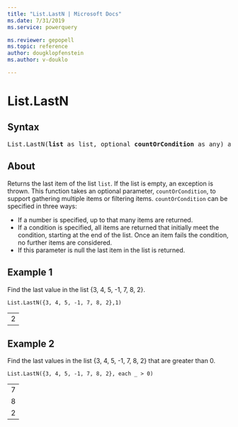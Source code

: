 ```yaml
---
title: "List.LastN | Microsoft Docs"
ms.date: 7/31/2019
ms.service: powerquery

ms.reviewer: gepopell
ms.topic: reference
author: dougklopfenstein
ms.author: v-douklo

---
```

# List.LastN

## Syntax

<pre>
List.LastN(<b>list</b> as list, optional <b>countOrCondition</b> as any) as any
</pre>
  
## About  
Returns the last item of the list `list`. If the list is empty, an exception is thrown. This function takes an optional parameter, `countOrCondition`, to support gathering multiple items or filtering items. `countOrCondition` can be specified in three ways: <ul> <li>If a number is specified, up to that many items are returned. </li> <li>If a condition is specified, all items are returned that initially meet the condition, starting at the end of the list. Once an item fails the condition, no further items are considered. </li> <li>If this parameter is null the last item in the list is returned.</li> </ul>

## Example 1
Find the last value in the list {3, 4, 5, -1, 7, 8, 2}.

```powerquery-m
List.LastN({3, 4, 5, -1, 7, 8, 2},1)
```

<table> <tr><td>2</td></tr> </table>

## Example 2
Find the last values in the list {3, 4, 5, -1, 7, 8, 2} that are greater than 0.

```powerquery-m
List.LastN({3, 4, 5, -1, 7, 8, 2}, each _ > 0)
```

<table> <tr><td>7</td></tr> <tr><td>8</td></tr> <tr><td>2</td></tr> </table>
